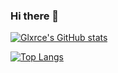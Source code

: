 ### Hi there 👋

[![Glxrce's GitHub stats](https://github-readme-stats.vercel.app/api?username=glxrce)](https://github.com/anuraghazra/github-readme-stats)

[![Top Langs](https://github-readme-stats.vercel.app/api/top-langs/?username=glxrce)](https://github.com/anuraghazra/github-readme-stats)

<!--
**Glxrce/glxrce** is a ✨ _special_ ✨ repository because its `README.md` (this file) appears on your GitHub profile.

Here are some ideas to get you started:

- 🔭 I’m currently working on ...
- 🌱 I’m currently learning ...
- 👯 I’m looking to collaborate on ...
- 🤔 I’m looking for help with ...
- 💬 Ask me about ...
- 📫 How to reach me: ...
- 😄 Pronouns: ...
- ⚡ Fun fact: ...
-->
